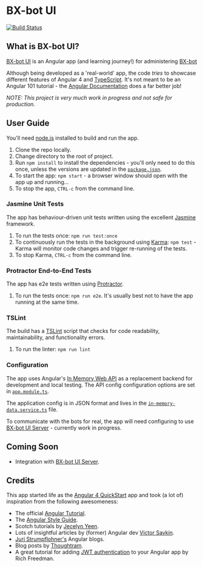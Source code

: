 # BX-bot UI

[![Build Status](https://travis-ci.org/gazbert/bxbot-ui.svg?branch=master)](https://travis-ci.org/gazbert/bxbot-ui)

## What is BX-bot UI?

[BX-bot UI](https://github.com/gazbert/bxbot-ui/wiki) is an Angular app (and learning journey!) for administering 
[BX-bot](https://github.com/gazbert/bxbot)

Although being developed as a 'real-world' app, the code _tries_ to showcase different features of Angular 4 and 
[TypeScript](https://www.typescriptlang.org/). It's not meant to be an Angular 101 tutorial - the 
[Angular Documentation](https://angular.io/docs) does a far better job!

_NOTE: This project is very much work in progress and not safe for production._

## User Guide

You'll need [node.js](https://nodejs.org/en/download/) installed to build and run the app.

1. Clone the repo locally.
1. Change directory to the root of project.
1. Run `npm install` to install the dependencies - you'll only need to do this once, unless the versions are updated in 
   the [`package.json`](./package.json).
1. To start the app: `npm start` - a browser window should open with the app up and running...
1. To stop the app, `CTRL-c` from the command line.

### Jasmine Unit Tests

The app has behaviour-driven unit tests written using the excellent [Jasmine](https://jasmine.github.io/) framework. 

1. To run the tests once: `npm run test:once`
1. To continuously run the tests in the background using [Karma](https://karma-runner.github.io/1.0/index.html):
   `npm test` - Karma will monitor code changes and trigger re-running of the tests.
1. To stop Karma, `CTRL-c` from the command line.

### Protractor End-to-End Tests

The app has e2e tests written using [Protractor](http://www.protractortest.org).

1. To run the tests once: `npm run e2e`. It's usually best not to have the app running at the same time.

### TSLint 

The build has a [TSLint](https://palantir.github.io/tslint/) script that checks for code readability, maintainability, and
functionality errors.

1. To run the linter: `npm run lint`

### Configuration

The app uses Angular's [In Memory Web API](https://github.com/angular/in-memory-web-api) as a replacement
backend for development and local testing. The API config configuration options are set in [`app.module.ts`](/src/app/app.module.ts).

The application config is in JSON format and lives in the [`in-memory-data.service.ts`](/src/app/model/in-memory-data.service.ts) file.

To communicate with the bots for real, the app will need configuring to use 
[BX-bot UI Server](https://github.com/gazbert/bxbot-ui-server) - currently work in progress.

## Coming Soon
* Integration with [BX-bot UI Server](https://github.com/gazbert/bxbot-ui-server).

## Credits
This app started life as the [Angular 4 QuickStart](https://github.com/angular/quickstart) app and took (a lot of)
inspiration from the following awesomeness:

* The official [Angular Tutorial](https://angular.io/tutorial).
* The [Angular Style Guide](https://angular.io/docs/ts/latest/guide/style-guide.html).
* Scotch tutorials by [Jecelyn Yeen](https://pub.scotch.io/@jecelyn).
* Lots of insightful articles by (former) Angular dev [Victor Savkin](https://vsavkin.com/).
* [Juri Strumpflohner's](https://juristr.com/blog/collections/angular/) Angular blogs.
* Blog posts by [Thoughtram](http://blog.thoughtram.io/angular/2016/09/15/angular-2-final-is-out.html).
* A great tutorial for adding [JWT authentication](http://chariotsolutions.com/blog/post/angular-2-spring-boot-jwt-cors_part2/)
  to your Angular app by Rich Freedman. 